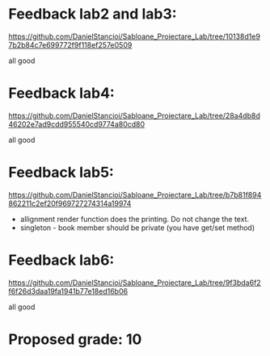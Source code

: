 # Feedback lab2 and lab3:
https://github.com/DanielStancioi/Sabloane_Proiectare_Lab/tree/10138d1e97b2b84c7e699772f9f118ef257e0509

all good

# Feedback lab4:
https://github.com/DanielStancioi/Sabloane_Proiectare_Lab/tree/28a4db8d46202e7ad9cdd955540cd9774a80cd80

all good

# Feedback lab5:
https://github.com/DanielStancioi/Sabloane_Proiectare_Lab/tree/b7b81f894862211c2ef20f969727274314a19974

- allignment render function does the printing. Do not change the text.
- singleton - book member should be private (you have get/set method)

# Feedback lab6:
https://github.com/DanielStancioi/Sabloane_Proiectare_Lab/tree/9f3bda6f2f6f26d3daa19fa1941b77e18ed16b06

all good

# Proposed grade: 10
